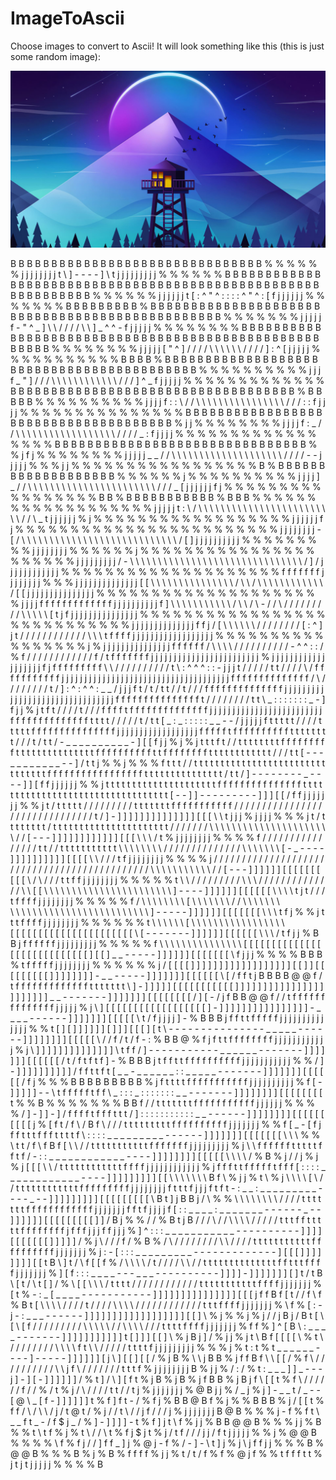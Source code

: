 # ImageToAscii

Choose images to convert to Ascii! It will look something like this (this is just some random image):  

![alt text](https://github.com/EduardR02/ImageToAscii/blob/main/some_random_image.jpg?raw=true)  
  

B B B B B B B B B B B B B B B B B B B B B B B B B B B B B B B % % % % % % j j j j j j j j t \ ] - - - - ] \ t j j j j j j j j j % % % % % % B B B B B B B B B B B B B B B B B B B B B B B B B B B B B B
B B B B B B B B B B B B B B B B B B B B B B B B B B B B B B % % % % % % j j j j j j t [ : ^ " ^ : : : : ^ " ^ : [ f j j j j j j % % % % % % % B B B B B B B B B % B B B B B B B B B B B B B B B B B B B
B B B B B B B B B B B B B B B B B B B B B B B B B B B B % % % % % % % j j j j j f - " ^ _ ] \ \ / / / / \ \ ] _ ^ ^ - f j j j j j % % % % % % % % B B B B B B B B B B B B B B B B B B B B B B B B B B B
B B B B B B B B B B B B B B B B B B B B B B B B B B % % % % % % % % j j j j j [ " ^ ] / / / / \ \ \ \ \ \ / / / / ] : ^ [ j j j j j % % % % % % % % % % % B B B B % B B B B B B B B B B B B B B B B B B
B B B B B B B B B B B B B B B B B B B B B B B B % % % % % % % % % % j j j f _ " ] / / / \ \ \ \ \ \ \ \ \ \ \ \ / / / ] ^ _ f j j j j j % % % % % % % % % % % % % B B B B B B B B B B B B B B B B B B B
B B B B B B B B B B B B B B B B % B B B B B % % % % % % % % % % j j j j f : : \ / / \ \ \ \ \ \ \ \ \ \ \ \ \ \ \ \ / / / : : f j j j j % % % % % % % % % % % % % % % B B B B B B B B B B B B B B B B B
B B B B B B B B B B B B B B B B B B B B % j j % % % % % % % % j j j j f : _ / / \ \ \ \ \ \ \ \ \ \ \ \ \ \ \ \ \ \ / / / / _ : f j j j j % % % % % % % % % % % % % % % % % B B B B B B B B B B B B B B
B B B B B B B B B B B B B B B B B % % j f j % % % % % % % % j j j j j _ _ / / \ \ \ \ \ \ \ \ \ \ \ \ \ \ \ \ \ \ \ \ / / / / - - j j j j j % % % j j % % % % % % % % % % % % % % % % % B % B B B B B B
B B B B B B B B B B B B B % % % % % % j % % % % % % % % % % j j j j ] _ / / \ \ \ \ \ \ \ \ \ \ \ \ \ \ \ \ \ \ \ \ \ \ \ / / / _ [ j j j j j j f j % % % % % % % % % % % % % % % % % B B % B B B B B B
B B B B B % B B B % % % % % % % % % % % % % % % % % % % j j j j j t : \ / \ \ \ \ \ \ \ \ \ \ \ \ \ \ \ \ \ \ \ \ \ \ \ \ \ / / \ _ t j j j j j j % j % % % % % % % % % % % % % % % % % % j j j j j j f
j % % % % % % % % % % % % % % % % % % % % % % % % j j j j j j j j - [ / \ \ \ \ \ \ \ \ \ \ \ \ \ \ \ \ \ \ \ \ \ \ \ \ \ \ \ \ / [ ] j j j j j j j j j j % % % % % % % % % j j j j j j j j % % % % % %
j % % % % % % % % % % % % % % % % % % % % % % j j j j j j j j j / - \ \ \ \ \ \ \ \ \ \ \ \ \ \ \ \ \ \ \ \ \ \ \ \ \ \ \ \ \ \ \ / ] / j j j j j j j j j j j j % % % % % % % % % % % % % % % % % % % %
f f f f f f f j j j j j j j j % % % j j j j j j j j j j j j j j [ [ \ \ \ \ \ \ \ \ \ \ \ \ \ \ \ / \ \ / \ \ \ \ \ \ \ \ \ \ \ \ / [ [ j j j j j j j j j j j j j j j % % % % % % % % % % % % % % % % %
% % % % j j j j f f f f f f f f f f f f f j j j j j j j j j j f ] \ \ \ \ \ \ \ \ \ \ \ / \ \ / \ - / / \ / / / / / / / / / \ \ \ \ \ [ t j f j j j j j j j j j j j j j j j % % % % % % % % % % % % % %
% % % % % % % % % % % % % % j j j j j j j j j j j j j j f f j / [ \ \ \ \ \ \ / / / / / / / / [ : ^ ] j t / / / / / / / / / / / / \ \ \ t f f f f j j j j j j j j j j j j j j j j j j % % % % % % % % %
% % % % % % % % j % j j j j j j j j j j j j j j j f f f f f f / \ \ \ \ / / / / / / / / / / - ^ ^ : : / % f / / / / / / / / / / / / f / t f f f f f f f j j j j j j j j j j j j j j j j j j j j j j j j
% j j j j j j j j j j j j j j j j j j j f j f f f f f f f f f \ \ / / / / / / / / / / t \ : ^ ^ ^ : : - j j j t / / / / / t t / / / / \ / f f f f f f f f f f f j j j j j j j j j j j j j j j j j j j j
j j j j j j j j j j j j j j j j j f f f f f f f f f f f f f f / \ / / / / / / / / t / ] : ^ : ^ ^ : _ _ / j j j f t / t / t t / / t / / / f f f f f f f f f f f f f f j j j j j j j j j j j j j j j j j
j j j j j j j j j j j j j j j f f f f f f f f f f f f f f f t / / / / / / / / t t \ _ : : : : : : : _ - ] f j j % j t f t / / / / t / / / f f f f t f f f f f f f f f f f f f f j j j j j j j j j j j j
j j j j j j j j j j j j j f f f f f f f f f f f f f f t t t t / / / / / t / t t [ _ : _ : : : : : _ _ - - / j j j j j f t t t t t / / / / t t t t t f f f f f f f f f f f f f f f j j j j j j j j j j j
j j j j j j j f f f f f t f f f f f f f f f f t t t t t t t t / / / t / t t / - _ _ _ _ _ _ _ _ _ _ - ] [ [ f j j % j % j t t t f t / / t t t t t t t t f f f f f f f f f t t t t t t t t t t t t t t t
f f f f f f f f f f t t f f f f f f f f t t t t t t t t t t t t / / / t t [ - - - _ _ _ _ _ _ _ _ - - ] / t t j % % j % % % f t t t / / t t t t t t t t t t t t t t t t t t t t t t t t t t t t t t t t
f f f f f f f f f f f f f f f f f t t t t t t t t t t t t t t t / t t / ] - - - - - - - - _ - - - - ] ] [ f f j j j j j j % % j t t t t t t t t t t t t t t t t t t t t t f f f f f f f f f f f f f f f
t t t t t t t t t t t t t t t t t t t t t t t t t t t t t t t t t t [ - - ] ] - - - - - - - - - ] ] ] [ [ / f f j j j j j j j % % j t / t t t t t / / / / / / / / / t t t t t t t f f f f f f f f f f f
/ / / / / / / / / / / / / / / / / / / / / / / / / / / / / / / t / ] - ] ] ] ] ] ] ] ] ] ] ] ] ] ] [ [ [ \ \ t j j j % j j j j % % % j t / t t t t t t t t / t t t t t t t t t t t t t t t t t t t t t t
/ / / / / / / \ \ \ \ \ \ \ \ \ \ \ \ \ \ \ \ \ \ \ \ \ \ / / [ - - - ] ] ] ] ] ] ] ] ] ] ] ] [ [ [ \ \ \ / t % j j j j j j j j % % % % f / / / / / / / / / / / / / / / / t t / / t t t t t t t t t t t
\ \ \ \ \ \ \ \ / / / / / / / / / / / / / / \ \ \ \ \ \ \ [ - _ - - - - ] ] ] ] ] ] ] ] ] ] [ [ [ [ \ \ / / / t f j j j j j j j j % % % % j / / / / / / / / / / / / / / / / / / / / / / / / / / / / / /
/ / / / / / / / / / / / / / / \ \ \ \ \ \ \ \ \ \ \ / / [ - - - ] ] ] ] ] ] [ [ [ [ [ [ [ [ [ [ \ / \ / / / t t f f j j j j j j j j % % % % % t \ \ / / / / / / / / / \ \ \ / / / / / / / / / / / / / /
\ \ [ [ \ \ \ \ \ \ \ \ \ \ \ \ \ \ \ \ \ \ \ \ \ \ \ ] - - - - ] ] ] ] ] ] [ [ [ [ [ [ \ \ \ \ t j t / / / t f f f f j j j j j j j j % % % % % f / \ \ \ \ \ \ \ \ [ \ \ \ \ \ \ \ / / \ \ \ \ \ \ \ \
\ \ \ \ \ \ \ \ \ \ \ \ \ \ \ \ \ \ \ \ \ \ \ \ \ ] - - - - - ] ] ] ] ] ] [ [ [ [ [ [ [ \ \ \ t f j % % j t t t f f f f j j j j j j j j % % % % % % t \ \ \ \ \ \ [ \ \ \ \ \ \ \ \ \ \ \ \ \ \ \ \ \ \
[ [ [ [ [ [ [ [ [ [ [ [ [ [ [ [ [ [ [ [ [ [ \ [ - - - - - - - ] ] ] ] ] ] [ [ [ [ [ [ \ \ \ / t f j j % B B j f f f f f f j j j j j j j j j % % % % % f \ \ \ \ \ \ \ \ \ \ \ \ \ \ \ [ [ [ [ [ [ [ [ [
[ [ [ [ [ [ [ [ [ [ [ [ [ [ [ [ [ [ [ ] [ [ ] _ _ - - - - - ] ] ] ] ] ] [ [ [ [ [ [ [ \ f j j j % % % % B B B % t f f f f f j j j j j j j j % % % % % % j / [ [ [ [ ] ] ] ] ] ] ] ] ] ] ] ] ] ] ] ] ] ]
[ [ ] ] [ [ [ [ [ [ [ [ [ ] ] ] ] ] ] ] ] - _ _ - - - - - ] ] ] ] ] ] ] [ [ [ [ [ [ \ [ / f f t j B B B B @ @ f / t f f f f f f f f f f f f f t t t t t t t \ ] - ] ] ] ] ] [ [ [ [ [ [ [ [ [ [ [ ] ] ]
] ] ] ] ] ] ] ] ] ] ] ] ] ] ] ] ] ] ] ] _ _ - - - - - - - ] ] ] ] ] ] ] [ [ [ [ [ [ [ [ / ] [ - / j f B B @ @ f / / t f f f f f f f f f f f f f f j j j j j % j \ ] [ [ [ [ [ [ [ [ [ [ [ [ [ [ [ [ [ [
] - ] ] ] ] ] ] ] ] ] ] ] ] ] ] ] ] - _ _ _ _ - - - - - - ] ] ] ] ] ] ] [ [ [ [ [ \ t / f j j j j ] - % B B B j f f t t f f f f f j j j j j j j j j j j j j j % % t [ ] [ ] ] ] ] ] ] [ ] ] ] [ [ [ ] [
t \ - - - - - - - - - - - - - - - _ _ _ _ _ - - - - - - ] ] ] ] ] ] ] ] [ [ [ [ [ \ / / f / t / f - : % B B @ % f j f t t f f f f f f f f j j j j j j j j j j j j % j \ ] ] ] ] ] ] ] ] ] ] ] ] ] ] \ t
f f / ] - - - - - - - - - - - _ _ _ _ _ _ - - - - - - - ] ] ] ] ] ] ] [ [ [ [ [ [ / t / f t f t f ] - % B B B j t f f t t f f f f f f f f f f j j j j j j j j j j j % % / ] - ] ] ] ] ] ] ] ] ] ] / f f
t t f t [ _ _ - _ _ _ _ _ _ : : _ _ _ _ _ - - - - - - - ] ] ] ] ] ] ] [ [ [ [ [ [ / f j % % % B B B B B B B B B % j f t t t t f f f f f f f f f f f j j j j j j j j j j % f [ - ] ] ] ] ] - - \ t f f f
f f t f f \ _ : : : _ : : : : : : : _ _ - - - - - - - ] ] ] ] ] ] ] ] [ [ [ [ [ [ [ [ t % % B % % % % % % % B B f / / t t t t t t t f f f f f f f f f f f j j j j j j % % % % / ] - ] ] - ] / f f f f t
f f f t t t / ] : : : : : : : : : : : _ _ - - - - - - ] ] ] ] ] ] ] ] [ [ [ [ [ [ [ [ [ [ j % [ f t / f \ / B f \ / / / t t t t t t t t t f f f f f f f f f f j j j j j j j % % f [ _ - [ f j f f t t t
f f f t t t t f \ : : : : _ _ _ _ _ _ _ _ _ - - - - - - ] ] ] ] ] ] ] [ [ [ [ [ [ [ \ \ \ % % \ t t / f \ f B f [ \ \ / / t t t t t t t t t t t f f f f f f f j j j j j j j j j % j \ \ f f f f f f t t
t t t f f t f / - : : _ _ _ _ _ _ _ _ _ _ _ _ - - - - ] ] ] ] ] ] ] ] [ [ [ [ [ \ \ \ \ / % B % j / / j % j % j [ [ [ \ \ / t t t t t t t t t t t t f f f f j j j j j j j j j j j j % j f f f t t f f f
f f t f f f [ : : : : _ _ _ _ _ _ _ _ _ _ _ _ - - - - ] ] ] ] ] ] ] ] ] [ [ \ \ \ \ \ \ \ B f \ % j j % t \ % j \ \ \ \ [ \ / / t t t t t t t t t t t t f f f f f f f f f j j j j j j j j f t t t f j j
j f t f t - : _ _ : _ _ _ _ _ _ _ _ _ - - - - _ - - ] ] ] ] ] ] ] ] ] [ [ [ [ [ [ [ [ [ \ B t ] j B B j / \ % % \ \ \ \ \ \ \ \ / / / / t t t t t t t f f f f f f f f f f f f j j j j j j j f f t f j j
j j f [ : : _ _ _ _ : _ _ _ _ _ _ _ - - - - - - _ - - ] ] ] ] ] ] [ [ [ [ [ [ [ [ [ ] ] / B j % % / / % B t j B / / / \ / / \ \ \ \ / / / / / t t t f f t t t t t f f f f f f f f j f f f j j j f f j j
j % ] ^ : : : _ _ _ _ _ _ _ _ _ _ _ - - - - - - - - - - ] ] ] ] [ [ [ [ [ [ [ ] ] ] ] ] / % j \ / / / f / % B % / \ / / / / / / / / \ \ / / / / t t t t t t t t t t t f f f f f f f f f f j j j j j j j
% j : - [ : : : _ _ _ _ _ _ _ _ _ - - - - - - - - - - - - - ] [ [ [ ] ] ] ] ] ] ] ] [ [ t B \ ] t / \ f [ [ f % / \ \ \ \ / t / / / / \ \ / / t t t t t t t t t t t t t t f f t t t f f f f j j j j j j
j % ] [ f : : : _ _ _ _ - - - _ _ _ - - - - - - - - - - ] ] ] ] - ] ] ] ] ] ] ] [ ] t / t B \ [ t / \ t [ ] / % \ [ [ \ \ \ / t t t t / / / / / / / / / / / / t t t t t t t t t t t f f f f j j j j j j
j % [ t % - : _ [ _ _ _ _ - - - - - - - - - - - ] ] ] ] ] ] ] ] ] ] ] ] ] ] ] [ [ [ j f f B f [ t / / f \ f % B t [ \ \ \ \ / / / / t / / / / \ \ \ \ / / / / / / / / / / / / t t t f f f f j j j j j j
j % \ f % [ : - j - : _ _ _ - - - - - - ] ] ] ] ] ] ] ] ] ] ] ] ] ] ] ] ] ] [ [ ] \ % j % % j % j / / j B j / B t [ \ [ \ [ f / / / / / / / / / \ \ \ \ \ / / \ \ \ \ / / / t t t t f f f f j j j j j j
j % f f % ] ^ [ B \ : _ _ _ _ - - - - - - - ] ] ] ] ] ] ] ] ] ] ] t [ ] ] ] [ [ ] \ % j B j ] / % j j % j t \ B f [ [ [ [ \ % t \ / / / / / / / / \ \ \ \ f t \ \ / / / / / t t t t f j j j j j j j j j
% % % j % t : t % t _ _ _ _ _ _ - - - - ] - - - - - ] ] ] ] ] ] [ j \ ] [ [ ] [ [ / % j B % \ \ j B B % j f f B f \ \ [ [ / % f \ / / / / / / / / / / \ \ j f \ / / / / / / / t t t f % j j j j j j j j
B % j j % / : / % t : _ _ _ ] ] _ - - - j ] - ] [ - ] ] ] ] ] ] / % t ] / \ ] [ f t % j B % j B % j f B B % j B j f \ [ [ t % f \ / / / / / / f / / % / t % j / \ / / / / t t / / t j % j j j j j j j %
@ B j j % / _ j % j ] - _ _ t / _ - - [ @ \ _ [ f - ] ] ] ] ] ] t % f ] f t - / % f j % B B @ B f % j % % B B B % j / [ [ t % f f / \ / \ \ / j / t @ t / % j / / t \ / / j f / / / j % j j j j j j j B
@ B % % % j - f % f t \ _ _ f t _ - / f $ j _ / % ] - ] ] ] ] - t % f ] j t \ f % j j % B B @ @ B % % % j j % B % % t \ t f % j % t \ / / \ t % f j $ j t % j / t f / / / j j / f t j j j j j % % j % @
@ B % % % % \ f % f j / / ] f f _ ] j % @ j - f % / - ] - \ t ] j % j \ j f f j j % % % B % @ @ B % % % B % j % B % f f f f % j j % t / t / f % f % @ j f % % t f f f t t % j t j t j j j j j % % % % B


